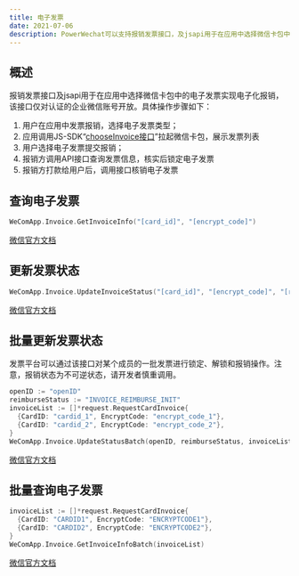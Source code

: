 ```yaml
---
title: 电子发票
date: 2021-07-06
description: PowerWechat可以支持报销发票接口，及jsapi用于在应用中选择微信卡包中的电子发票实现电子化报销
---
```


## 概述

报销发票接口及jsapi用于在应用中选择微信卡包中的电子发票实现电子化报销，该接口仅对认证的企业微信账号开放。具体操作步骤如下：

1. 用户在应用中发票报销，选择电子发票类型；
2. 应用调用JS-SDK“[chooseInvoice接口](https://work.weixin.qq.com/api/doc/90000/90135/90283#10029/拉起电子发票列表)”拉起微信卡包，展示发票列表
3. 用户选择电子发票提交报销；
4. 报销方调用API接口查询发票信息，核实后锁定电子发票
5. 报销方打款给用户后，调用接口核销电子发票

## 查询电子发票

``` go
WeComApp.Invoice.GetInvoiceInfo("[card_id]", "[encrypt_code]")
```

[微信官方文档](https://work.weixin.qq.com/api/doc/90000/90135/90284)

## 更新发票状态

``` go
WeComApp.Invoice.UpdateInvoiceStatus("[card_id]", "[encrypt_code]", "[reimburse_status]")
```

[微信官方文档](https://work.weixin.qq.com/api/doc/90000/90135/90285)

## 批量更新发票状态

发票平台可以通过该接口对某个成员的一批发票进行锁定、解锁和报销操作。注意，报销状态为不可逆状态，请开发者慎重调用。

``` go
openID := "openID"
reimburseStatus := "INVOICE_REIMBURSE_INIT"
invoiceList := []*request.RequestCardInvoice{
  {CardID: "cardid_1", EncryptCode: "encrypt_code_1"},
  {CardID: "cardid_2", EncryptCode: "encrypt_code_2"},
}
WeComApp.Invoice.UpdateStatusBatch(openID, reimburseStatus, invoiceList)
```

[微信官方文档](https://work.weixin.qq.com/api/doc/90000/90135/90286)

## 批量查询电子发票

``` go
invoiceList := []*request.RequestCardInvoice{
  {CardID: "CARDID1", EncryptCode: "ENCRYPTCODE1"},
  {CardID: "CARDID2", EncryptCode: "ENCRYPTCODE2"},
}
WeComApp.Invoice.GetInvoiceInfoBatch(invoiceList)
```

[微信官方文档](https://work.weixin.qq.com/api/doc/90000/90135/90287)

